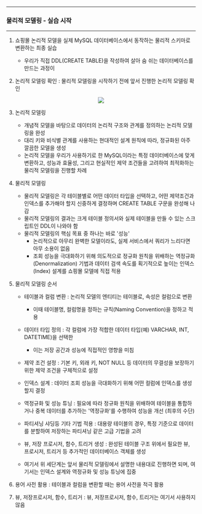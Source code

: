 -----
### 물리적 모델링 - 실습 시작
-----
1. 쇼핑몰 논리적 모델을 실제 MySQL 데이터베이스에서 동작하는 물리적 스키마로 변환하는 최종 실습
   - 우리가 직접 DDL(CREATE TABLE)을 작성하여 살아 숨 쉬는 데이터베이스를 만드는 과정이

2. 논리적 모델링 확인 : 물리적 모델링을 시작하기 전에 앞서 진행한 논리적 모델링 확인
<div align="center">
<img src="https://github.com/user-attachments/assets/7cb2d66a-014e-4491-97d9-14e4df3f4603">
</div>

3. 논리적 모델링
   - 개념적 모델을 바탕으로 데이터의 논리적 구조와 관계를 정의하는 논리적 모델링을 완성
   - 대리 키와 비식별 관계를 사용하는 현대적인 설계 원칙에 따라, 정규화된 아주 깔끔한 모델을 생성
   - 논리적 모델을 우리가 사용하기로 한 MySQL이라는 특정 데이터베이스에 맞게 변환하고, 성능과 효율성, 그리고 현실적인 제약 조건들을 고려하여 최적화하는 물리적 모델링을 진행할 차례

4. 물리적 모델링
   - 물리적 모델링은 각 테이블별로 어떤 데이터 타입을 선택하고, 어떤 제약조건과 인덱스를 추가해야 할지 신중하게 결정하며 CREATE TABLE 구문을 완성해 나감
   - 물리적 모델링의 결과는 크게 테이블 정의서와 실제 테이블을 만들 수 있는 스크립트인 DDL이 나와야 함
   - 물리적 모델링의 핵심 목표 중 하나는 바로 '성능'
     + 논리적으로 아무리 완벽한 모델이라도, 실제 서비스에서 쿼리가 느리다면 아무 소용이 없음
     + 조회 성능을 극대화하기 위해 의도적으로 정규화 원칙을 위배하는 역정규화(Denormalization) 기법과 데이터 검색 속도를 획기적으로 높이는 인덱스(Index) 설계를 쇼핑몰 모델에 직접 적용

5. 물리적 모델링 순서
   - 테이블과 컬럼 변환 : 논리적 모델의 엔티티는 테이블로, 속성은 컬럼으로 변환
     + 이때 테이블명, 컬럼명을 정하는 규칙(Naming Convention)을 정하고 적용
   - 데이터 타입 정의 : 각 컬럼에 가장 적합한 데이터 타입(예) VARCHAR, INT, DATETIME)을 선택한
     + 이는 저장 공간과 성능에 직접적인 영향을 미침
   - 제약 조건 설정 : 기본 키, 외래 키, NOT NULL 등 데이터의 무결성을 보장하기 위한 제약 조건을 구체적으로 설정
   - 인덱스 설계 : 데이터 조회 성능을 극대화하기 위해 어떤 컬럼에 인덱스를 생성할지 결정
   - 역정규화 및 성능 튜닝 : 필요에 따라 정규화 원칙을 위배하여 테이블을 통합하거나 중복 데이터를 추가하는 '역정규화'를 수행하여 성능을 개선 (최후의 수단)
   - 파티셔닝 샤딩등 기타 기법 적용 : 대용량 테이블의 경우, 특정 기준으로 데이터를 분할하여 저장하는 파티셔닝 같은 고급 기법을 고려
   - 뷰, 저장 프로시저, 함수, 트리거 생성 : 완성된 테이블 구조 위에서 필요한 뷰, 프로시저, 트리거 등 추가적인 데이터베이스 객체를 생성

   - 여기서 위 세단계는 앞서 물리적 모델링에서 설명한 내용대로 진행하면 되며, 여기서는 인덱스 설계와 역정규화 및 성능 튜닝에 집중

6. 용어 사전 활용 : 테이블과 컬럼을 변환할 때는 용어 사전을 적극 활용
7. 뷰, 저장프로시저, 함수, 트리거 : 뷰, 저장프로시저, 함수, 트리거는 여기서 사용하지 않음
